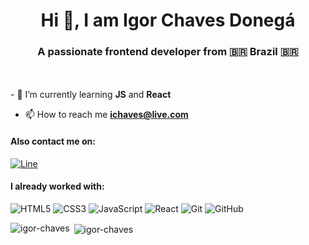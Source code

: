 <h1 align="center">Hi 👋, I am Igor Chaves Donegá</h1>
<h3 align="center">A passionate frontend developer from 🇧🇷 Brazil 🇧🇷</h3>
<!-- <img align="right" alt="coding" width="300" src="https://private-user-images.githubusercontent.com/105141259/292093986-64e0f297-281f-481f-ad9e-ec00a792138c.jpg?jwt=eyJhbGciOiJIUzI1NiIsInR5cCI6IkpXVCJ9.eyJpc3MiOiJnaXRodWIuY29tIiwiYXVkIjoicmF3LmdpdGh1YnVzZXJjb250ZW50LmNvbSIsImtleSI6ImtleTEiLCJleHAiOjE3MDMxMzUyNzksIm5iZiI6MTcwMzEzNDk3OSwicGF0aCI6Ii8xMDUxNDEyNTkvMjkyMDkzOTg2LTY0ZTBmMjk3LTI4MWYtNDgxZi1hZDllLWVjMDBhNzkyMTM4Yy5qcGc_WC1BbXotQWxnb3JpdGhtPUFXUzQtSE1BQy1TSEEyNTYmWC1BbXotQ3JlZGVudGlhbD1BS0lBSVdOSllBWDRDU1ZFSDUzQSUyRjIwMjMxMjIxJTJGdXMtZWFzdC0xJTJGczMlMkZhd3M0X3JlcXVlc3QmWC1BbXotRGF0ZT0yMDIzMTIyMVQwNTAyNTlaJlgtQW16LUV4cGlyZXM9MzAwJlgtQW16LVNpZ25hdHVyZT04ZmI1MzM2OWI2MTIxMGRjZDkzZmEwMDI5MmJjMDE3MDAxZTQzMDU2YjM1MTdhNzA3ZGE2NWRlNDI1YzIzNTM3JlgtQW16LVNpZ25lZEhlYWRlcnM9aG9zdCZhY3Rvcl9pZD0wJmtleV9pZD0wJnJlcG9faWQ9MCJ9.QeqDw1WQ0ZRN0CSja9DoaPnxd3SBDUQbsqxOiNnw61I" />
<br><br><br><br> -->
<br><br>
- 🌱 I’m currently learning <b>JS</b> and <b>React</b>

- 📫 How to reach me **ichaves@live.com**

#### Also contact me on:
[![Line](https://img.shields.io/badge/Line-00C300?style=for-the-badge&logo=line&logoColor=white)](https://line.me/ti/p/5FTYGwIpal)

#### I already worked with:
![HTML5](https://img.shields.io/badge/html5-%23E34F26.svg?style=for-the-badge&logo=html5&logoColor=white)
![CSS3](https://img.shields.io/badge/css3-%231572B6.svg?style=for-the-badge&logo=css3&logoColor=white)
![JavaScript](https://img.shields.io/badge/javascript-%23323330.svg?style=for-the-badge&logo=javascript&logoColor=%23F7DF1E)
![React](https://img.shields.io/badge/react-%2320232a.svg?style=for-the-badge&logo=react&logoColor=%2361DAFB)
![Git](https://img.shields.io/badge/git-%23F05033.svg?style=for-the-badge&logo=git&logoColor=white)
![GitHub](https://img.shields.io/badge/github-%23121011.svg?style=for-the-badge&logo=github&logoColor=white)

<p><img align="left" src="https://github-readme-stats.vercel.app/api/top-langs?username=igor-chaves&show_icons=true&locale=en&layout=compact" alt="igor-chaves" /></p>

<p>&nbsp;<img align="center" src="https://github-readme-stats.vercel.app/api?username=igor-chaves&show_icons=true&locale=en" alt="igor-chaves" /></p>
